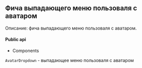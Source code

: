 ## Фича выпадающего меню пользоваля с аватаром

Описание: фича выпадающего меню пользоваля с аватаром.

#### Public api

-   Components

`AvatarDropdown` - выпадающее меню пользоваля с аватаром
